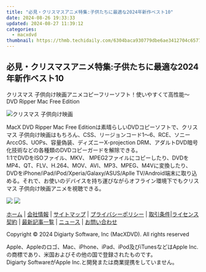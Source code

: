 ```yaml
---
title: "必見・クリスマスアニメ特集:子供たちに最適な2024年新作ベスト10"
date: 2024-08-26 19:33:33
updated: 2024-08-27 11:39:12
categories:
  - macxdvd
thumbnail: https://thmb.techidaily.com/6304baca930779dbe6ae3412704c6577c66eb8d788b6fe6b67667ffd209c0a5f.jpg
---
```


## 必見・クリスマスアニメ特集:子供たちに最適な2024年新作ベスト10

クリスマス 子供向け映画アニメコピーフリーソフト！使いやすくて高性能～DVD Ripper Mac Free Edition

![クリスマス 子供向け映画](https://www.macxdvd.com/blog/img/christmas-anime-copy-1204.jpg)

MacX DVD Ripper Mac Free Editionは素晴らしいDVDコピーソフトで、クリスマス 子供向け映画はもちろん、CSS、リージョンコード1～6、RCE、ソニーArccOS、UOPs、容量偽装、ディズニーX-projection DRM、アダルトDVD暗号化技術などの各種類のDVDコピーガードを解除できる。  
1:1でDVDをISOファイル、MKV、 MPEG2ファイルにコピーしたり、DVDをMP4、QT、FLV、H.264、MOV、AVI、MP3、MPEG、M4Vに変換したり、DVDをiPhone/iPad/iPod/Xperia/Galaxy/ASUS/Aplle TV/Android端末に取り込める。それで、お使いのデバイスを持ち運びながらオフライン環境下でもクリスマス 子供向け映画アニメを視聴できる。

[![](https://www.macxdvd.com/blog/new-fourteen/btnm.png)](https://tools.techidaily.com/macxdvd/products/) [![](https://www.macxdvd.com/blog/new-fourteen/btnw.png)](https://tools.techidaily.com/macxdvd/products/) 



[ホーム](https://tools.techidaily.com/macxdvd/products/) | [会社情報](https://tools.techidaily.com/macxdvd/products/) | [サイトマップ](https://tools.techidaily.com/macxdvd/products/) | [プライバシーポリシー](https://tools.techidaily.com/macxdvd/products/) | [取引条件](https://tools.techidaily.com/macxdvd/products/)|[ライセンス契約](https://tools.techidaily.com/macxdvd/products/) | [最新記事一覧](https://tools.techidaily.com/macxdvd/products/) | [ニュース](https://tools.techidaily.com/macxdvd/products/) | [お問い合わせ](https://tools.techidaily.com/macxdvd/products/)

Copyright © 2024 Digiarty Software, Inc (MacXDVD). All rights reserved

Apple、Appleのロゴ、Mac、iPhone、iPad、iPod及びiTunesなどはApple Inc.の商標であり、米国およびその他の国で登録されたものです。  
Digiarty SoftwareがApple Inc.と開発または商業提携をしていません。

<ins class="adsbygoogle"
     style="display:block"
     data-ad-format="autorelaxed"
     data-ad-client="ca-pub-7571918770474297"
     data-ad-slot="1223367746"></ins>



<ins class="adsbygoogle"
     style="display:block"
     data-ad-client="ca-pub-7571918770474297"
     data-ad-slot="8358498916"
     data-ad-format="auto"
     data-full-width-responsive="true"></ins>
